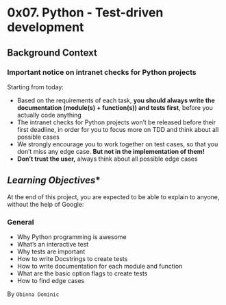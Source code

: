 # **0x07. Python - Test-driven development**

## **Background Context**
### **Important notice on intranet checks for Python projects**
Starting from today:

* Based on the requirements of each task, **you should always write the documentation (module(s) + function(s)) and tests first**, before you actually code anything
* The intranet checks for Python projects won’t be released before their first deadline, in order for you to focus more on TDD and think about all possible cases
* We strongly encourage you to work together on test cases, so that you don’t miss any edge case. **But not in the implementation of them!**
* **Don’t trust the user,** always think about all possible edge cases

## *Learning Objectives**
At the end of this project, you are expected to be able to explain to anyone, without the help of Google:

### **General**
* Why Python programming is awesome
* What’s an interactive test
* Why tests are important
* How to write Docstrings to create tests
* How to write documentation for each module and function
* What are the basic option flags to create tests
* How to find edge cases

By `Obinna Dominic`
